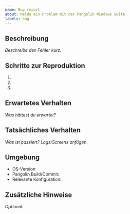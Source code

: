 ```yaml
---
name: Bug report
about: Melde ein Problem mit der Pangolin Windows Suite
labels: bug
---
```


## Beschreibung
_Beschreibe den Fehler kurz._

## Schritte zur Reproduktion
1. 
2. 
3. 

## Erwartetes Verhalten
_Was hättest du erwartet?_

## Tatsächliches Verhalten
_Was ist passiert? Logs/Screens anfügen._

## Umgebung
- OS-Version:
- Pangolin Build/Commit:
- Relevante Konfiguration:

## Zusätzliche Hinweise
_Optional._
